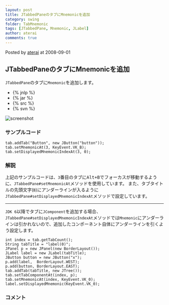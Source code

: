 ```yaml
---
layout: post
title: JTabbedPaneのタブにMnemonicを追加
category: swing
folder: TabMnemonic
tags: [JTabbedPane, Mnemonic, JLabel]
author: aterai
comments: true
---
```


Posted by [aterai](http://terai.xrea.jp/aterai.html) at 2008-09-01

## JTabbedPaneのタブにMnemonicを追加
`JTabbedPane`のタブに`Mnemonic`を追加します。

- {% jnlp %}
- {% jar %}
- {% src %}
- {% svn %}

<!-- dummy comment line for breaking list -->

![screenshot](https://lh3.googleusercontent.com/_9Z4BYR88imo/TQTUu2fjTpI/AAAAAAAAAmg/EST6gnFRH84/s800/TabMnemonic.png)

### サンプルコード
<pre class="prettyprint"><code>tab.addTab("Button", new JButton("button"));
tab.setMnemonicAt(3, KeyEvent.VK_B);
tab.setDisplayedMnemonicIndexAt(3, 0);
</code></pre>

### 解説
上記のサンプルコードは、`3`番目のタブに<kbd>Alt+B</kbd>でフォーカスが移動するように、`JTabbedPane#setMnemonicAt`メソッドを使用しています。
また、タブタイトルの先頭文字(`B`)にアンダーラインが入るように`JTabbedPane#setDisplayedMnemonicIndexAt`メソッドで設定しています。

- - - -
`JDK 6`以降でタブに`JComponent`を追加する場合、`JTabbedPane#setDisplayedMnemonicIndexAt`メソッドでは`Mnemonic`にアンダーラインは引かれないので、追加したコンポーネント自体にアンダーラインを引くよう設定します。

<pre class="prettyprint"><code>int index = tab.getTabCount();
String tabTitle = "label(0)";
JPanel p = new JPanel(new BorderLayout());
JLabel label = new JLabel(tabTitle);
JButton button = new JButton("x");
p.add(label,  BorderLayout.WEST);
p.add(button, BorderLayout.EAST);
tab.addTab(tabTitle, new JTree());
tab.setTabComponentAt(index, p);
tab.setMnemonicAt(index, KeyEvent.VK_0);
label.setDisplayedMnemonic(KeyEvent.VK_0);
</code></pre>

### コメント

